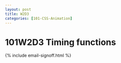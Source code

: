 ```yaml
---
layout: post
title: W2D3
categories: [101-CSS-Animation]
---
```


# 101W2D3 Timing functions

{% include email-signoff.html %}
